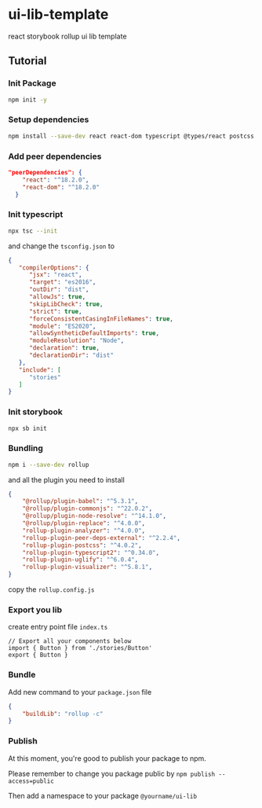 # ui-lib-template
react storybook rollup ui lib template

## Tutorial

### Init Package

```bash
npm init -y
```


### Setup dependencies

```bash
npm install --save-dev react react-dom typescript @types/react postcss
```

### Add peer dependencies

```json
"peerDependencies": {
    "react": "^18.2.0",
    "react-dom": "^18.2.0"
  }
```

### Init typescript

```bash
npx tsc --init
```

and change the `tsconfig.json` to

```json
{
   "compilerOptions": {
      "jsx": "react",
      "target": "es2016",
      "outDir": "dist",
      "allowJs": true,
      "skipLibCheck": true,
      "strict": true,
      "forceConsistentCasingInFileNames": true,
      "module": "ES2020",
      "allowSyntheticDefaultImports": true,
      "moduleResolution": "Node",
      "declaration": true,
      "declarationDir": "dist"
   },
   "include": [
      "stories"
   ]
}
```

### Init storybook

```bash
npx sb init
```

### Bundling

```bash
npm i --save-dev rollup 
```

and all the plugin you need to install

```json
{
    "@rollup/plugin-babel": "^5.3.1",
    "@rollup/plugin-commonjs": "^22.0.2",
    "@rollup/plugin-node-resolve": "^14.1.0",
    "@rollup/plugin-replace": "^4.0.0",
    "rollup-plugin-analyzer": "^4.0.0",
    "rollup-plugin-peer-deps-external": "^2.2.4",
    "rollup-plugin-postcss": "^4.0.2",
    "rollup-plugin-typescript2": "^0.34.0",
    "rollup-plugin-uglify": "^6.0.4",
    "rollup-plugin-visualizer": "^5.8.1",
}
```

copy the `rollup.config.js`

### Export you lib

create entry point file `index.ts`

```
// Export all your components below
import { Button } from './stories/Button'
export { Button }
```

### Bundle

Add new command to your `package.json` file

```json
{
    "buildLib": "rollup -c"
}
```

### Publish

At this moment, you're good to publish your package to npm.

Please remember to change you package public by `npm publish --access=public`

Then add a namespace to your package `@yourname/ui-lib`
